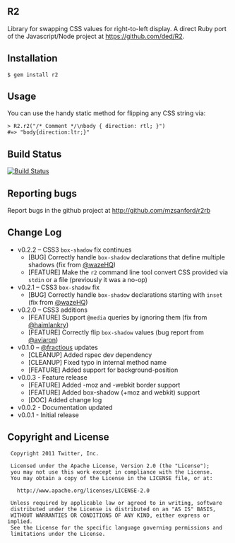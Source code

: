 ## R2

Library for swapping CSS values for right-to-left display. A direct Ruby port of the Javascript/Node project at https://github.com/ded/R2.

## Installation

    $ gem install r2

## Usage

You can use the handy static method for flipping any CSS string via:

    > R2.r2("/* Comment */\nbody { direction: rtl; }")
    #=> "body{direction:ltr;}"

## Build Status

[![Build Status](https://travis-ci.org/mzsanford/R2rb.png)](https://travis-ci.org/mzsanford/R2rb)

## Reporting bugs

Report bugs in the github project at http://github.com/mzsanford/r2rb

## Change Log

 * v0.2.2 – CSS3 `box-shadow` fix continues
   * [BUG] Correctly handle `box-shadow` declarations that define multiple shadows (fix from [@wazeHQ](https://github.com/wazeHQ))
   * [FEATURE] Make the `r2` command line tool convert CSS provided via `stdin` or a file (previously it was a no-op)
 * v0.2.1 – CSS3 `box-shadow` fix
   * [BUG] Correctly handle `box-shadow` declarations starting with `inset` (fix from [@wazeHQ](https://github.com/wazeHQ))
 * v0.2.0 – CSS3 additions
   * [FEATURE] Support `@media` queries by ignoring them (fix from [@haimlankry](https://github.com/haimlankry))
   * [FEATURE] Correctly flip `box-shadow` values (bug report from [@aviaron](https://github.com/aviaron))
 * v0.1.0 – [@fractious](https://github.com/fractious) updates
   * [CLEANUP] Added rspec dev dependency
   * [CLEANUP] Fixed typo in internal method name
   * [FEATURE] Added support for background-position
 * v0.0.3 - Feature release
   * [FEATURE] Added -moz and -webkit border support
   * [FEATURE] Added box-shadow (+moz and webkit) support
   * [DOC] Added change log
 * v0.0.2 - Documentation updated
 * v0.0.1 - Initial release

## Copyright and License

     Copyright 2011 Twitter, Inc.

     Licensed under the Apache License, Version 2.0 (the "License");
     you may not use this work except in compliance with the License.
     You may obtain a copy of the License in the LICENSE file, or at:

       http://www.apache.org/licenses/LICENSE-2.0

     Unless required by applicable law or agreed to in writing, software
     distributed under the License is distributed on an "AS IS" BASIS,
     WITHOUT WARRANTIES OR CONDITIONS OF ANY KIND, either express or implied.
     See the License for the specific language governing permissions and
     limitations under the License.
